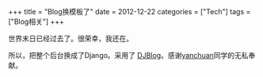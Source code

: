 +++
title = "Blog换模板了"
date = 2012-12-22
categories = ["Tech"]
tags = ["Blog相关"]
+++

世界末日已经过去了。很荣幸，我还在。

所以，把整个后台换成了Django。采用了 [DJBlog][1]。感谢[yanchuan][2]同学的无私奉献。


  [1]: https://github.com/ichuan/djblog
  [2]: http://ichuan.net/
